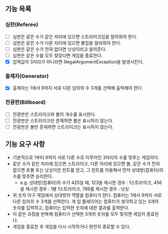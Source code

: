 ## 기능 목록
### 심판(Referee)
- [ ] 심판은 같은 수가 같은 자리에 있으면 스트라이크임을 알려줘야 한다.
- [ ] 심판은 같은 수가 다른 자리에 있으면 볼임을 알랴줘야 한다.
- [ ] 심판은 같은 수가 전혀 없다면 낫싱이라고 알려준다.
- [ ] 심판은 같은 수를 모두 찾았다면 게임을 종료한다.
- [x] 입력값이 3자리가 아니라면 IllegalArgumentException을 발생시킨다.

### 출제자(Generator)
- [x] 출제자는 1에서 9까지 서로 다른 임의의 수 3개를 선택해 출력해야 한다.

### 전광판(Billboard)
- [ ] 전광판은 스트라이크와 볼의 개수를 표시한다.
- [ ] 전광판은 스트라이크만 존재하면 볼은 표시하지 않는다.
- [ ] 전광판은 볼만 존재하면 스트라이크는 표시하지 않는다.

## 기능 요구 사항
* 기본적으로 1부터 9까지 서로 다른 수로 이루어진 3자리의 수를 맞추는 게임이다.
* 같은 수가 같은 자리에 있으면 스트라이크, 다른 자리에 있으면 볼, 같은 수가 전혀 없으면 포볼 또는 낫싱이란 힌트를 얻고, 그 힌트를 이용해서 먼저 상대방(컴퓨터)의 수를 맞추면 승리한다.
    * e.g. 상대방(컴퓨터)의 수가 425일 때, 123을 제시한 경우 : 1스트라이크, 456을 제시한 경우 : 1볼 1스트라이크, 789를 제시한 경우 : 낫싱
* 위 숫자 야구 게임에서 상대방의 역할을 컴퓨터가 한다. 컴퓨터는 1에서 9까지 서로 다른 임의의 수 3개를 선택한다. 게 임 플레이어는 컴퓨터가 생각하고 있는 3개의 숫자를 입력하고, 컴퓨터는 입력한 숫자에 대한 결과를 출력한다.
* 이 같은 과정을 반복해 컴퓨터가 선택한 3개의 숫자를 모두 맞히면 게임이 종료된다.
* 게임을 종료한 후 게임을 다시 시작하거나 완전히 종료할 수 있다.
